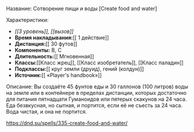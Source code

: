 Название: Сотворение пищи и воды \[Create food and water] 

Характеристики:
- *[[3 уровень]], [[вызов]]*
- **Время накладывания:**[[ 1 действие]]
- **Дистанция:**[[ 30 футов]]
- **Компоненты:** В, С
- **Длительность:**[[ Мгновенная]]
- **Классы:**[[Класс  жрец]], [[Класс изобретатель]], [[Класс паладин]]
- **Подклассы:**[[ круг земли (друид), гений (колдун)]]
- **Источник:**[[ «Player's handbook»]]

Описание:
Вы создаёте 45 фунтов еды и 30 галлонов (100 литров) воды на земле или в контейнере в пределах дистанции, которых достаточно для питания пятнадцати Гуманоидов или пятерых скакунов на 24 часа. Еда безвкусная, но сытная, и портится, если её не съесть за 24 часа. Вода чистая, и она не портится.

https://dnd.su/spells/335-create-food-and-water/